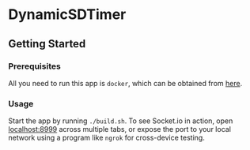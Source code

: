 # DynamicSDTimer

## Getting Started
### Prerequisites
All you need to run this app is `docker`, which can be obtained from [here](hub.docker.com).
### Usage
Start the app by running `./build.sh`. To see Socket.io in action, open [localhost:8999](http://localhost:8999) across multiple tabs, or expose the port to your local network using a program like `ngrok` for cross-device testing.
